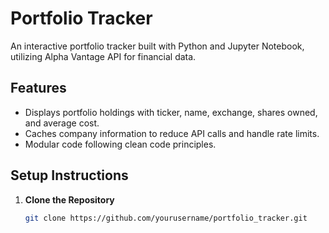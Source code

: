 # Portfolio Tracker

An interactive portfolio tracker built with Python and Jupyter Notebook, utilizing Alpha Vantage API for financial data.

## Features

- Displays portfolio holdings with ticker, name, exchange, shares owned, and average cost.
- Caches company information to reduce API calls and handle rate limits.
- Modular code following clean code principles.

## Setup Instructions

1. **Clone the Repository**

   ```bash
   git clone https://github.com/yourusername/portfolio_tracker.git

